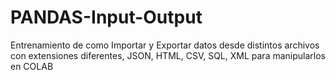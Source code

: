 # PANDAS-Input-Output
Entrenamiento de como Importar y Exportar datos desde distintos archivos con extensiones diferentes, JSON, HTML, CSV, SQL, XML para manipularlos en COLAB
